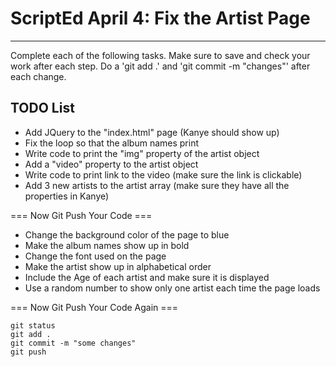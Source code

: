 # ScriptEd April 4: Fix the Artist Page
----------------------------------------

Complete each of the following tasks. Make sure to save and check your work after each step. Do a 'git add .' and 'git commit -m "changes"' after each change.


TODO List
---------

* Add JQuery to the "index.html" page (Kanye should show up)
* Fix the loop so that the album names print
* Write code to print the "img" property of the artist object
* Add a "video" property to the artist object
* Write code to print link to the video (make sure the link is clickable)
* Add 3 new artists to the artist array (make sure they have all the properties in Kanye)

=== Now Git Push Your Code ===

* Change the background color of the page to blue
* Make the album names show up in bold
* Change the font used on the page
* Make the artist show up in alphabetical order
* Include the Age of each artist and make sure it is displayed
* Use a random number to show only one artist each time the page loads

=== Now Git Push Your Code Again ===

    git status
    git add .
    git commit -m "some changes"
    git push